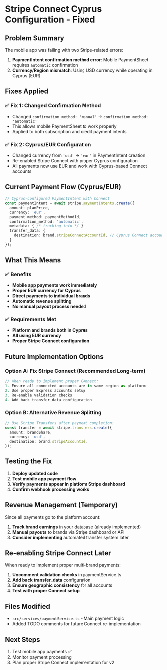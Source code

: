 # Stripe Connect Cyprus Configuration - Fixed

## Problem Summary
The mobile app was failing with two Stripe-related errors:
1. **PaymentIntent confirmation method error**: Mobile PaymentSheet requires `automatic` confirmation
2. **Currency/Region mismatch**: Using USD currency while operating in Cyprus (EUR)

## Fixes Applied

### ✅ Fix 1: Changed Confirmation Method
- Changed `confirmation_method: 'manual'` → `confirmation_method: 'automatic'`
- This allows mobile PaymentSheet to work properly
- Applied to both subscription and credit payment intents

### ✅ Fix 2: Cyprus/EUR Configuration
- Changed currency from `'usd'` → `'eur'` in PaymentIntent creation
- Re-enabled Stripe Connect with proper Cyprus configuration
- All payments now use EUR and work with Cyprus-based Connect accounts

## Current Payment Flow (Cyprus/EUR)

```typescript
// Cyprus-configured PaymentIntent with Connect
const paymentIntent = await stripe.paymentIntents.create({
  amount: planPrice,
  currency: 'eur',
  payment_method: paymentMethodId,
  confirmation_method: 'automatic',
  metadata: { /* tracking info */ },
  transfer_data: {
    destination: brand.stripeConnectAccountId, // Cyprus Connect account
  }
});
```

## What This Means

### ✅ Benefits
- **Mobile app payments work immediately**
- **Proper EUR currency for Cyprus**
- **Direct payments to individual brands**
- **Automatic revenue splitting**
- **No manual payout process needed**

### ✅ Requirements Met
- **Platform and brands both in Cyprus**
- **All using EUR currency**
- **Proper Stripe Connect configuration**

## Future Implementation Options

### Option A: Fix Stripe Connect (Recommended Long-term)
```typescript
// When ready to implement proper Connect:
1. Ensure all connected accounts are in same region as platform
2. Use proper Express accounts setup
3. Re-enable validation checks
4. Add back transfer_data configuration
```

### Option B: Alternative Revenue Splitting
```typescript
// Use Stripe Transfers after payment completion:
const transfer = await stripe.transfers.create({
  amount: brandShare,
  currency: 'usd',
  destination: brand.stripeAccountId,
});
```

## Testing the Fix

1. **Deploy updated code**
2. **Test mobile app payment flow**
3. **Verify payments appear in platform Stripe dashboard**
4. **Confirm webhook processing works**

## Revenue Management (Temporary)

Since all payments go to the platform account:

1. **Track brand earnings** in your database (already implemented)
2. **Manual payouts** to brands via Stripe dashboard or API
3. **Consider implementing** automated transfer system later

## Re-enabling Stripe Connect Later

When ready to implement proper multi-brand payments:

1. **Uncomment validation checks** in paymentService.ts
2. **Add back transfer_data** configuration
3. **Ensure geographic consistency** for all accounts
4. **Test with proper Connect setup**

## Files Modified
- `src/services/paymentService.ts` - Main payment logic
- Added TODO comments for future Connect re-implementation

## Next Steps
1. Test mobile app payments ✅
2. Monitor payment processing
3. Plan proper Stripe Connect implementation for v2